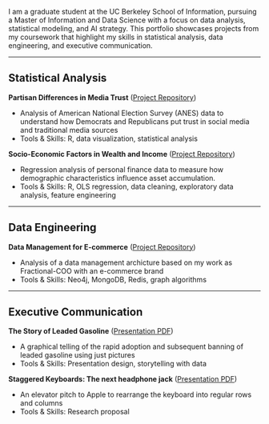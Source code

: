 I am a graduate student at the UC Berkeley School of Information, pursuing a Master of Information and Data Science with a focus on data analysis, statistical modeling, and AI strategy. This portfolio showcases projects from my coursework that highlight my skills in statistical analysis, data engineering, and executive communication.

---

## Statistical Analysis
**Partisan Differences in Media Trust** ([Project Repository](https://github.com/daveschaaf/lab_1))
- Analysis of American National Election Survey (ANES) data to understand how Democrats and Republicans put trust in social media and traditional media sources
- Tools & Skills: R, data visualization, statistical analysis

**Socio-Economic Factors in Wealth and Income** ([Project Repository](https://github.com/daveschaaf/lab_2))
- Regression analysis of personal finance data to measure how demographic characteristics influence asset accumulation.
- Tools & Skills: R, OLS regression, data cleaning, exploratory data analysis, feature engineering

---

## Data Engineering
**Data Management for E-commerce** ([Project Repository]())
- Analysis of a data management archicture based on my work as Fractional-COO with an e-commerce brand
- Tools & Skills: Neo4j, MongoDB, Redis, graph algorithms

---

## Executive Communication
**The Story of Leaded Gasoline** ([Presentation PDF](https://github.com/daveschaaf/daveschaaf.github.io/blob/main/research_design/Leaded%20Gasoline.pdf))
- A graphical telling of the rapid adoption and subsequent banning of leaded gasoline using just pictures
- Tools & Skills: Presentation design, storytelling with data

**Staggered Keyboards: The next headphone jack** ([Presentation PDF](https://github.com/daveschaaf/daveschaaf.github.io/blob/main/research_design/Keyboard%20Research%20Proposal%20Elevator%20Pitch.pdf))
- An elevator pitch to Apple to rearrange the keyboard into regular rows and columns
- Tools & Skills: Research proposal
  
